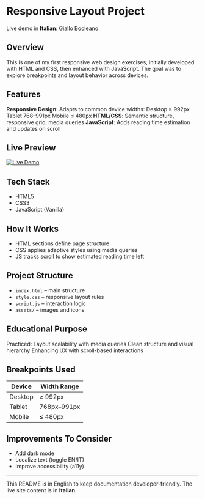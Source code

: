 # Responsive Layout Project

Live demo in **Italian**: [Giallo Booleano](https://giallobooleano-tiramisu.netlify.app/)

## Overview
This is one of my first responsive web design exercises, initially developed with HTML and CSS, then enhanced with JavaScript. The goal was to explore breakpoints and layout behavior across devices.

## Features
**Responsive Design**: Adapts to common device widths:
Desktop ≥ 992px
Tablet 768–991px
Mobile ≤ 480px
**HTML/CSS**: Semantic structure, responsive grid, media queries
**JavaScript**: Adds reading time estimation and updates on scroll

## Live Preview
[![Live Demo](https://img.shields.io/badge/Live-Giallo%20Booleano-blue?style=for-the-badge)](https://giallobooleano-tiramisu.netlify.app/) 

## Tech Stack
- HTML5
- CSS3
- JavaScript (Vanilla)

##  How It Works
- HTML sections define page structure
- CSS applies adaptive styles using media queries
- JS tracks scroll to show estimated reading time left

## Project Structure
- `index.html` – main structure
- `style.css` – responsive layout rules
- `script.js` – interaction logic
- `assets/` – images and icons

## Educational Purpose
Practiced:
Layout scalability with media queries
Clean structure and visual hierarchy
Enhancing UX with scroll-based interactions

## Breakpoints Used
| Device      | Width Range     |
|-------------|------------------|
| Desktop     | ≥ 992px         |
| Tablet      | 768px–991px     |
| Mobile      | ≤ 480px         |

##  Improvements To Consider
- Add dark mode
- Localize text (toggle EN/IT)
- Improve accessibility (a11y)

---

This README is in English to keep documentation developer-friendly. The live site content is in **Italian**.